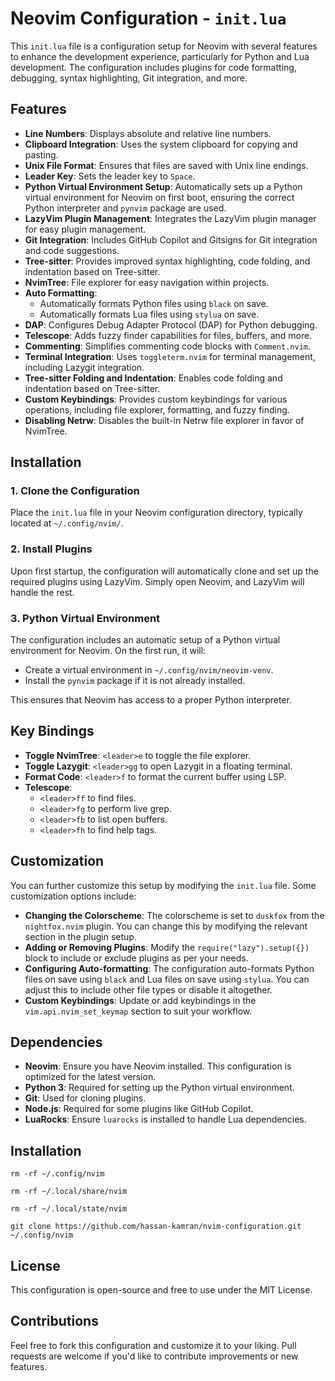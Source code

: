 # Neovim Configuration - `init.lua`

This `init.lua` file is a configuration setup for Neovim with several features to enhance the development experience, particularly for Python and Lua development. The configuration includes plugins for code formatting, debugging, syntax highlighting, Git integration, and more.

## Features

- **Line Numbers**: Displays absolute and relative line numbers.
- **Clipboard Integration**: Uses the system clipboard for copying and pasting.
- **Unix File Format**: Ensures that files are saved with Unix line endings.
- **Leader Key**: Sets the leader key to `Space`.
- **Python Virtual Environment Setup**: Automatically sets up a Python virtual environment for Neovim on first boot, ensuring the correct Python interpreter and `pynvim` package are used.
- **LazyVim Plugin Management**: Integrates the LazyVim plugin manager for easy plugin management.
- **Git Integration**: Includes GitHub Copilot and Gitsigns for Git integration and code suggestions.
- **Tree-sitter**: Provides improved syntax highlighting, code folding, and indentation based on Tree-sitter.
- **NvimTree**: File explorer for easy navigation within projects.
- **Auto Formatting**:
  - Automatically formats Python files using `black` on save.
  - Automatically formats Lua files using `stylua` on save.
- **DAP**: Configures Debug Adapter Protocol (DAP) for Python debugging.
- **Telescope**: Adds fuzzy finder capabilities for files, buffers, and more.
- **Commenting**: Simplifies commenting code blocks with `Comment.nvim`.
- **Terminal Integration**: Uses `toggleterm.nvim` for terminal management, including Lazygit integration.
- **Tree-sitter Folding and Indentation**: Enables code folding and indentation based on Tree-sitter.
- **Custom Keybindings**: Provides custom keybindings for various operations, including file explorer, formatting, and fuzzy finding.
- **Disabling Netrw**: Disables the built-in Netrw file explorer in favor of NvimTree.

## Installation

### 1. Clone the Configuration

Place the `init.lua` file in your Neovim configuration directory, typically located at `~/.config/nvim/`.

### 2. Install Plugins

Upon first startup, the configuration will automatically clone and set up the required plugins using LazyVim. Simply open Neovim, and LazyVim will handle the rest.

### 3. Python Virtual Environment

The configuration includes an automatic setup of a Python virtual environment for Neovim. On the first run, it will:

- Create a virtual environment in `~/.config/nvim/neovim-venv`.
- Install the `pynvim` package if it is not already installed.

This ensures that Neovim has access to a proper Python interpreter.

## Key Bindings

- **Toggle NvimTree**: `<leader>e` to toggle the file explorer.
- **Toggle Lazygit**: `<leader>gg` to open Lazygit in a floating terminal.
- **Format Code**: `<leader>f` to format the current buffer using LSP.
- **Telescope**:
  - `<leader>ff` to find files.
  - `<leader>fg` to perform live grep.
  - `<leader>fb` to list open buffers.
  - `<leader>fh` to find help tags.

## Customization

You can further customize this setup by modifying the `init.lua` file. Some customization options include:

- **Changing the Colorscheme**: The colorscheme is set to `duskfox` from the `nightfox.nvim` plugin. You can change this by modifying the relevant section in the plugin setup.
- **Adding or Removing Plugins**: Modify the `require("lazy").setup({})` block to include or exclude plugins as per your needs.
- **Configuring Auto-formatting**: The configuration auto-formats Python files on save using `black` and Lua files on save using `stylua`. You can adjust this to include other file types or disable it altogether.
- **Custom Keybindings**: Update or add keybindings in the `vim.api.nvim_set_keymap` section to suit your workflow.

## Dependencies

- **Neovim**: Ensure you have Neovim installed. This configuration is optimized for the latest version.
- **Python 3**: Required for setting up the Python virtual environment.
- **Git**: Used for cloning plugins.
- **Node.js**: Required for some plugins like GitHub Copilot.
- **LuaRocks**: Ensure `luarocks` is installed to handle Lua dependencies.

## Installation
`rm -rf ~/.config/nvim`

`rm -rf ~/.local/share/nvim`

`rm -rf ~/.local/state/nvim`

`git clone https://github.com/hassan-kamran/nvim-configuration.git ~/.config/nvim`

## License

This configuration is open-source and free to use under the MIT License.

## Contributions

Feel free to fork this configuration and customize it to your liking. Pull requests are welcome if you'd like to contribute improvements or new features.
